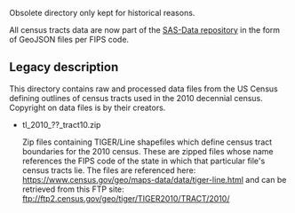 Obsolete directory only kept for historical reasons.

All census tracts data are now part of the [SAS-Data repository](https://github.com/Wireless-Innovation-Forum/SAS-Data) in the form of GeoJSON files per FIPS code.

## Legacy description

This directory contains raw and processed data files from the US Census
defining outlines of census tracts used in the 2010 decennial census.
Copyright on data files is by their creators.

* tl_2010_??_tract10.zip

    Zip files containing TIGER/Line shapefiles which define census tract boundaries
    for the 2010 census. These are zipped files whose name references the FIPS code
    of the state in which that particular file's census tracts lie. The files are
    referenced here: https://www.census.gov/geo/maps-data/data/tiger-line.html
    and can be retrieved from this FTP site:
    ftp://ftp2.census.gov/geo/tiger/TIGER2010/TRACT/2010/

